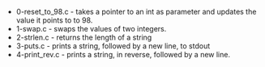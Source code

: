 * 0-reset_to_98.c - takes a pointer to an int as parameter and updates the value it points to to 98.
* 1-swap.c - swaps the values of two integers.
* 2-strlen.c - returns the length of a string
* 3-puts.c - prints a string, followed by a new line, to stdout
* 4-print_rev.c - prints a string, in reverse, followed by a new line.
